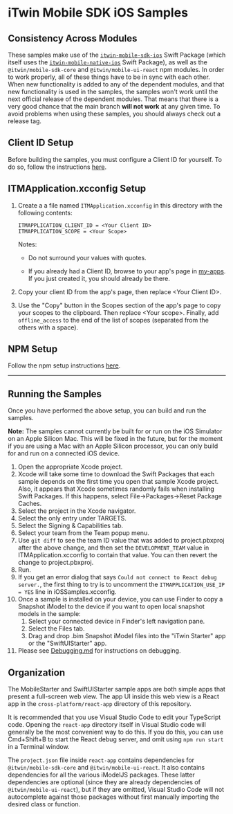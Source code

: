 # iTwin Mobile SDK iOS Samples

## Consistency Across Modules

These samples make use of the [`itwin-mobile-sdk-ios`](https://github.com/iTwin/mobile-sdk-ios) Swift Package (which itself uses the [`itwin-mobile-native-ios`](https://github.com/iTwin/mobile-native-ios/releases) Swift Package), as well as the `@itwin/mobile-sdk-core` and `@itwin/mobile-ui-react` npm modules. In order to work properly, all of these things have to be in sync with each other. When new functionality is added to any of the dependent modules, and that new functionality is used in the samples, the samples won't work until the next official release of the dependent modules. That means that there is a very good chance that the main branch __will not work__ at any given time. To avoid problems when using these samples, you should always check out a release tag.

## Client ID Setup

Before building the samples, you must configure a Client ID for yourself. To do so, follow the instructions [here](../cross-platform/ClientID.md).

## ITMApplication.xcconfig Setup

1. Create a a file named `ITMApplication.xcconfig` in this directory with the following contents:

    ```xcconfig
    ITMAPPLICATION_CLIENT_ID = <Your Client ID>
    ITMAPPLICATION_SCOPE = <Your Scope>
    ```

    Notes:

    * Do not surround your values with quotes.

    * If you already had a Client ID, browse to your app's page in [my-apps](https://developer.bentley.com/my-apps/). If you just created it, you should already be there.

1. Copy your client ID from the app's page, then replace &lt;Your Client ID&gt;.    
1. Use the "Copy" button in the Scopes section of the app's page to copy your scopes to the clipboard. Then replace &lt;Your scope&gt;. Finally, add `offline_access` to the end of the list of scopes (separated from the others with a space).

## NPM Setup

Follow the npm setup instructions [here](../cross-platform/npm.md).

---

## Running the Samples

Once you have performed the above setup, you can build and run the samples.

__Note:__ The samples cannot currently be built for or run on the iOS Simulator on an Apple Silicon Mac. This will be fixed in the future, but for the moment if you are using a Mac with an Apple Silicon processor, you can only build for and run on a connected iOS device.

1. Open the appropriate Xcode project.
1. Xcode will take some time to download the Swift Packages that each sample depends on the first time you open that sample Xcode project. Also, it appears that Xcode sometimes randomly fails when installing Swift Packages. If this happens, select File->Packages->Reset Package Caches.
1. Select the project in the Xcode navigator.
1. Select the only entry under TARGETS.
1. Select the Signing & Capabilities tab.
1. Select your team from the Team popup menu.
1. Use `git diff` to see the team ID value that was added to project.pbxproj after the above change, and then set the `DEVELOPMENT_TEAM` value in ITMApplication.xcconfig to contain that value. You can then revert the change to project.pbxproj.
1. Run.
1. If you get an error dialog that says `Could not connect to React debug server.`, the first thing to try is to uncomment the `ITMAPPLICATION_USE_IP = YES` line in iOSSamples.xcconfig.
1. Once a sample is installed on your device, you can use Finder to copy a Snapshot iModel to the device if you want to open local snapshot models in the sample:
    1. Select your connected device in Finder's left navigation pane.
    1. Select the Files tab.
    1. Drag and drop .bim Snapshot iModel files into the "iTwin Starter" app or the "SwiftUIStarter" app.
1. Please see [Debugging.md](./Debugging.md) for instructions on debugging.

## Organization

The MobileStarter and SwiftUIStarter sample apps are both simple apps that present a full-screen web view. The app UI inside this web view is a React app in the `cross-platform/react-app` directory of this repository.

It is recommended that you use Visual Studio Code to edit your TypeScript code. Opening the `react-app` directory itself in Visual Studio code will generally be the most convenient way to do this. If you do this, you can use Cmd+Shift+B to start the React debug server, and omit using `npm run start` in a Terminal window.

The `project.json` file inside `react-app` contains dependencies for `@itwin/mobile-sdk-core` and `@itwin/mobile-ui-react`. It also contains dependencies for all the various iModelJS packages. These latter dependencies are optional (since they are already dependencies of `@itwin/mobile-ui-react`), but if they are omitted, Visual Studio Code will not autocomplete against those packages without first manually importing the desired class or function.

